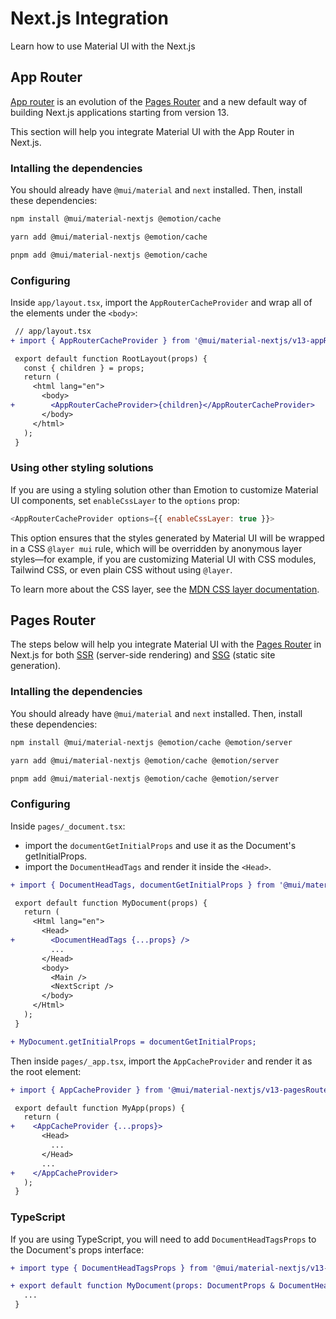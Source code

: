 # Next.js Integration

<p class="description">Learn how to use Material UI with the Next.js</p>

## App Router

[App router](https://nextjs.org/docs/app) is an evolution of the [Pages Router](#pages-router) and a new default way of building Next.js applications starting from version 13.

This section will help you integrate Material UI with the App Router in Next.js.

### Intalling the dependencies

You should already have `@mui/material` and `next` installed. Then, install these dependencies:

<codeblock storageKey="package-manager">

```bash npm
npm install @mui/material-nextjs @emotion/cache
```

```bash yarn
yarn add @mui/material-nextjs @emotion/cache
```

```bash pnpm
pnpm add @mui/material-nextjs @emotion/cache
```

</codeblock>

### Configuring

Inside `app/layout.tsx`, import the `AppRouterCacheProvider` and wrap all of the elements under the `<body>`:

```diff
 // app/layout.tsx
+ import { AppRouterCacheProvider } from '@mui/material-nextjs/v13-appRouter'; // or `v14-appRouter` if you are using Next.js v14

 export default function RootLayout(props) {
   const { children } = props;
   return (
     <html lang="en">
       <body>
+        <AppRouterCacheProvider>{children}</AppRouterCacheProvider>
       </body>
     </html>
   );
 }
```

### Using other styling solutions

If you are using a styling solution other than Emotion to customize Material UI components, set `enableCssLayer` to the `options` prop:

```js
<AppRouterCacheProvider options={{ enableCssLayer: true }}>
```

This option ensures that the styles generated by Material UI will be wrapped in a CSS `@layer mui` rule, which will be overridden by anonymous layer styles—for example, if you are customizing Material UI with CSS modules, Tailwind CSS, or even plain CSS without using `@layer`.

To learn more about the CSS layer, see the [MDN CSS layer documentation](https://developer.mozilla.org/en-US/docs/Web/CSS/@layer).

## Pages Router

The steps below will help you integrate Material UI with the [Pages Router](https://nextjs.org/docs/pages/building-your-application) in Next.js for both [SSR](https://nextjs.org/docs/pages/building-your-application/rendering/server-side-rendering) (server-side rendering) and [SSG](https://nextjs.org/docs/pages/building-your-application/rendering/static-site-generation) (static site generation).

### Intalling the dependencies

You should already have `@mui/material` and `next` installed. Then, install these dependencies:

<codeblock storageKey="package-manager">

```bash npm
npm install @mui/material-nextjs @emotion/cache @emotion/server
```

```bash yarn
yarn add @mui/material-nextjs @emotion/cache @emotion/server
```

```bash pnpm
pnpm add @mui/material-nextjs @emotion/cache @emotion/server
```

</codeblock>

### Configuring

Inside `pages/_document.tsx`:

- import the `documentGetInitialProps` and use it as the Document's getInitialProps.
- import the `DocumentHeadTags` and render it inside the `<Head>`.

```diff
+ import { DocumentHeadTags, documentGetInitialProps } from '@mui/material-nextjs/v13-pagesRouter'; // or `v14-pagesRouter` if you are using Next.js v14

 export default function MyDocument(props) {
   return (
     <Html lang="en">
       <Head>
+        <DocumentHeadTags {...props} />
         ...
       </Head>
       <body>
         <Main />
         <NextScript />
       </body>
     </Html>
   );
 }

+ MyDocument.getInitialProps = documentGetInitialProps;
```

Then inside `pages/_app.tsx`, import the `AppCacheProvider` and render it as the root element:

```diff
+ import { AppCacheProvider } from '@mui/material-nextjs/v13-pagesRouter'; // or `v14-pages` if you are using Next.js v14

 export default function MyApp(props) {
   return (
+    <AppCacheProvider {...props}>
       <Head>
         ...
       </Head>
       ...
+    </AppCacheProvider>
   );
 }
```

### TypeScript

If you are using TypeScript, you will need to add `DocumentHeadTagsProps` to the Document's props interface:

```diff
+ import type { DocumentHeadTagsProps } from '@mui/material-nextjs/v13-pagesRouter'; // or `v14-pagesRouter` if you are using Next.js v14

+ export default function MyDocument(props: DocumentProps & DocumentHeadTagsProps) {
   ...
 }
```
